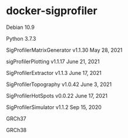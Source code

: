 # docker-sigprofiler

Debian 10.9

Python 3.7.3

SigProfilerMatrixGenerator v1.1.30 May 28, 2021

sigProfilerPlotting v1.1.17 June 21, 2021

SigProfilerExtractor v1.1.3  June 17, 2021

SigProfilerTopography v1.0.42 June 3, 2021

SigProfilerHotSpots v0.0.22 June 17, 2021

SigProfilerSimulator v1.1.2 Sep 15, 2020

GRCh37

GRCh38
